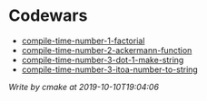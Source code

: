 # Codewars
- [compile-time-number-1-factorial](https://www.codewars.com/kata/compile-time-number-1-factorial)
- [compile-time-number-2-ackermann-function](https://www.codewars.com/kata/compile-time-number-2-ackermann-function)
- [compile-time-number-3-dot-1-make-string](https://www.codewars.com/kata/compile-time-number-3-dot-1-make-string)
- [compile-time-number-3-itoa-number-to-string](https://www.codewars.com/kata/compile-time-number-3-itoa-number-to-string)

 *Write by cmake at 2019-10-10T19:04:06*